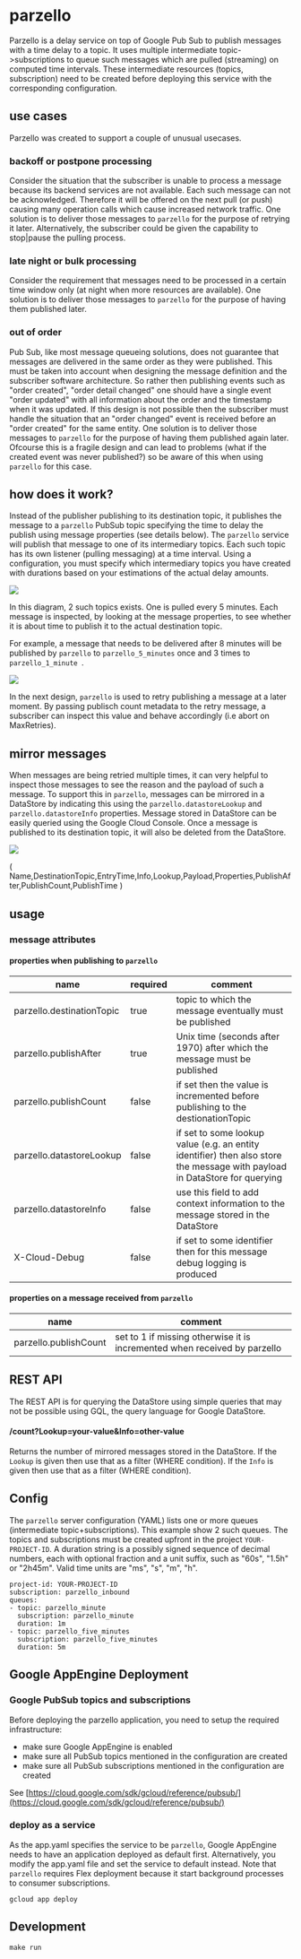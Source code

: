 # parzello

Parzello is a delay service on top of Google Pub Sub to publish messages with a time delay to a topic.
It uses multiple intermediate topic->subscriptions to queue such messages which are pulled (streaming) on computed time intervals.
These intermediate resources (topics, subscription) need to be created before deploying this service with the corresponding configuration.

## use cases

Parzello was created to support a couple of unusual usecases.

### backoff or postpone processing

Consider the situation that the subscriber is unable to process a message because its backend services are not available.
Each such message can not be acknowledged.
Therefore it will be offered on the next pull (or push) causing many operation calls which cause increased network traffic.
One solution is to deliver those messages to `parzello` for the purpose of retrying it later.
Alternatively, the subscriber could be given the capability to stop|pause the pulling process.

### late night or bulk processing

Consider the requirement that messages need to be processed in a certain time window only (at night when more resources are available).
One solution is to deliver those messages to `parzello` for the purpose of having them published later.

### out of order

Pub Sub, like most message queueing solutions, does not guarantee that messages are delivered in the same order as they were published. This must be taken into account when designing the message definition and the subscriber software architecture. So rather then publishing events such as "order created", "order detail changed" one should have a single event "order updated" with all information about the order and the timestamp when it was updated.
If this design is not possible then the subscriber must handle the situation that an "order changed" event is received before an "order created" for the same entity.
One solution is to deliver those messages to `parzello` for the purpose of having them published again later.
Ofcourse this is a fragile design and can lead to problems (what if the created event was never published?) so be aware of this when using `parzello` for this case.

## how does it work?

Instead of the publisher publishing to its destination topic, it publishes the message to a `parzello` PubSub topic specifying the time to delay the publish using message properties (see details below).
The `parzello` service will publish that message to one of its intermediary topics. 
Each such topic has its own listener (pulling messaging) at a time interval.
Using a configuration, you must specify which intermediary topics you have created with durations based on your estimations of the actual delay amounts.

![](./doc/parzello_delay.png)

In this diagram, 2 such topics exists. One is pulled every 5 minutes. 
Each message is inspected, by looking at the message properties, to see whether it is about time to publish it to the actual destination topic.

For example, a message that needs to be delivered after 8 minutes will be published by `parzello` to `parzello_5_minutes` once and 3 times to `parzello_1_minute `.

![](./doc/parzello_delay_retry.png)

In the next design, `parzello` is used to retry publishing a message at a later moment.
By passing publisch count metadata to the retry message, a subscriber can inspect this value and behave accordingly (i.e abort on MaxRetries).

## mirror messages

When messages are being retried multiple times, it can very helpful to inspect those messages to see the reason and the payload of such a message. To support this in `parzello`, messages can be mirrored in a DataStore by indicating this using the `parzello.datastoreLookup` and `parzello.datastoreInfo` properties. Message stored in DataStore can be easily queried using the Google Cloud Console. Once a message is published to its destination topic, it will also be deleted from the DataStore.

![](./doc/parzello_datastore.png)

( Name,DestinationTopic,EntryTime,Info,Lookup,Payload,Properties,PublishAfter,PublishCount,PublishTime )

## usage

### message attributes

#### properties when publishing to `parzello`

|name                       |required   |comment
|---------------------------|-----------|--------
|parzello.destinationTopic  |true       |topic to which the message eventually must be published
|parzello.publishAfter      |true       |Unix time (seconds after 1970) after which the message must be published
|parzello.publishCount      |false      |if set then the value is incremented before publishing to the destionationTopic
|parzello.datastoreLookup   |false      |if set to some lookup value (e.g. an entity identifier) then also store the message with payload in DataStore for querying
|parzello.datastoreInfo     |false      |use this field to add context information to the message stored in the DataStore
|X-Cloud-Debug              |false      |if set to some identifier then for this message debug logging is produced

#### properties on a message received from `parzello`

|name                       |comment
|---------------------------|-------
|parzello.publishCount      |set to 1 if missing otherwise it is incremented when received by parzello


## REST API

The REST API is for querying the DataStore using simple queries that may not be possible using GQL, the query language for Google DataStore.

#### /count?Lookup=your-value&Info=other-value

Returns the number of mirrored messages stored in the DataStore.
If the `Lookup` is given then use that as a filter (WHERE condition).
If the `Info` is given then use that as a filter (WHERE condition).

## Config

The `parzello` server configuration (YAML) lists one or more queues (intermediate topic+subscriptions).
This example show 2 such queues. 
The topics and subscriptions must be created upfront in the project `YOUR-PROJECT-ID`.
A duration string is a possibly signed sequence of decimal numbers, each with optional fraction and a unit suffix, such as "60s", "1.5h" or "2h45m". Valid time units are "ms", "s", "m", "h".

    project-id: YOUR-PROJECT-ID
    subscription: parzello_inbound
    queues:
    - topic: parzello_minute
      subscription: parzello_minute
      duration: 1m
    - topic: parzello_five_minutes
      subscription: parzello_five_minutes
      duration: 5m

## Google AppEngine Deployment

### Google PubSub topics and subscriptions

Before deploying the parzello application, you need to setup the required infrastructure:

- make sure Google AppEngine is enabled
- make sure all PubSub topics mentioned in the configuration are created
- make sure all PubSub subscriptions mentioned in the configuration are created

See [https://cloud.google.com/sdk/gcloud/reference/pubsub/](https://cloud.google.com/sdk/gcloud/reference/pubsub/)

### deploy as a service

As the app.yaml specifies the service to be `parzello`, Google AppEngine needs to have an application deployed as default first. Alternatively, you modify the app.yaml file and set the service to default instead. Note that `parzello` requires Flex deployment because it start background processes to consumer subscriptions.

    gcloud app deploy

## Development

    make run
